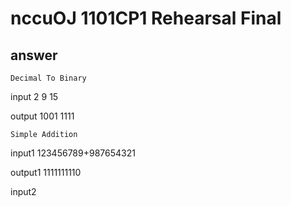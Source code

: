 # nccuOJ 1101CP1 Rehearsal Final
## answer

`Decimal To Binary`

input
2
9
15

output
1001
1111

`Simple Addition`

input1
123456789+987654321

output1
1111111110

input2
